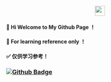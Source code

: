 <p align="center">
<img src="https://cdn.jsdelivr.net/gh/Semporia/Semporia@master/image/Happy.gif"width="27px">

#### 👋 Hi Welcome to My Github Page  ！
#### 📝 For learning reference only ！
#### ✅ 仅供学习参考！   
             
### [![Github Badge](https://img.shields.io/badge/-Github-232323?style=flat-square&logo=Github&logoColor=white&link=https://https://github.com/1528473765)](https://github.com/1528473765)
